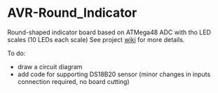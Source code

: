 # AVR-Round_Indicator
Round-shaped indicator board based on ATMega48 ADC with tho LED scales (10 LEDs each scale)
See project [wiki](https://github.com/R1BAN/AVR-Round_Indicator/wiki/Round-indicator) for more details.


To do:
- draw a circuit diagram
- add code for supporting DS18B20 sensor (minor changes in inputs connection required, no board cutting)
